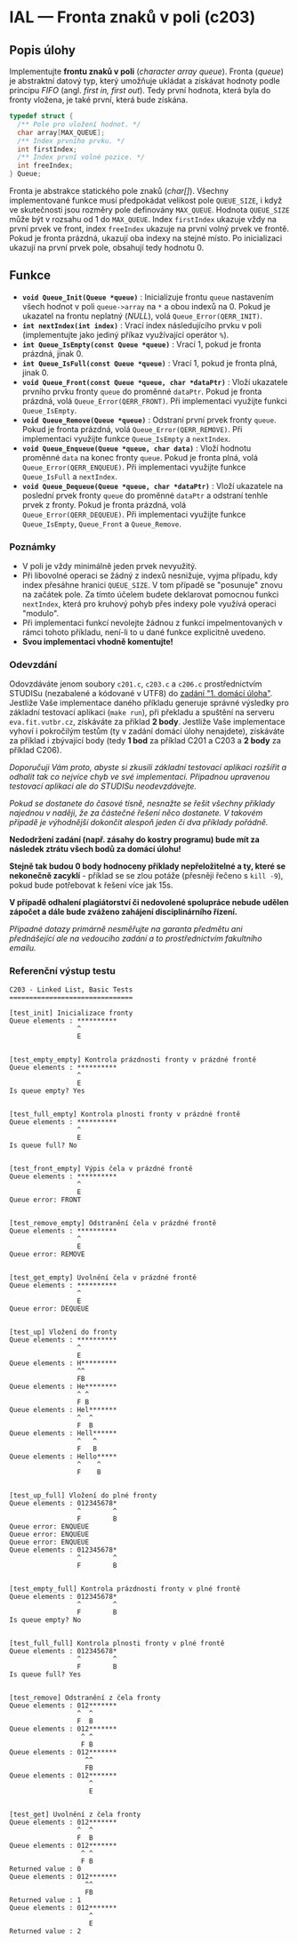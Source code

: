 # IAL — Fronta znaků v poli (c203)

## Popis úlohy

Implementujte **frontu znaků v poli** (*character array queue*). Fronta (*queue*) je abstraktní datový typ, který umožňuje ukládat a získávat hodnoty podle principu *FIFO* (angl. *first in, first out*). Tedy první hodnota, která byla do fronty vložena, je také první, která bude získána.

```c
typedef struct {
  /** Pole pro uložení hodnot. */
  char array[MAX_QUEUE];
  /** Index prvního prvku. */
  int firstIndex;
  /** Index první volné pozice. */
  int freeIndex;
} Queue;
```

Fronta je abstrakce statického pole znaků (*char[]*). Všechny implementované funkce musí předpokádat velikost pole `QUEUE_SIZE`, i když ve skutečnosti jsou rozměry pole definovány `MAX_QUEUE`. Hodnota `QUEUE_SIZE` může být v rozsahu od 1 do `MAX_QUEUE`. 
Index `firstIndex` ukazuje vždy na první prvek ve front, index `freeIndex` ukazuje na první volný prvek ve frontě. Pokud je fronta prázdná, ukazují oba indexy na stejné místo. Po inicializaci ukazují na první prvek pole, obsahují tedy hodnotu 0.

## Funkce

* **`void Queue_Init(Queue *queue)`** : Inicializuje frontu `queue` nastavením všech hodnot v poli `queue->array` na `*` a obou indexů na 0. Pokud je ukazatel na frontu neplatný (*NULL*), volá `Queue_Error(QERR_INIT)`.
* **`int nextIndex(int index)`** : Vrací index následujícího prvku v poli (implementujte jako jediný příkaz využívající operátor `%`).
* **`int Queue_IsEmpty(const Queue *queue)`** : Vrací 1, pokud je fronta prázdná, jinak 0.
* **`int Queue_IsFull(const Queue *queue)`** : Vrací 1, pokud je fronta plná, jinak 0.
* **`void Queue_Front(const Queue *queue, char *dataPtr)`** : Vloží ukazatele prvního prvku fronty `queue` do proměnné `dataPtr`. Pokud je fronta prázdná, volá `Queue_Error(QERR_FRONT)`. Při implementaci využijte funkci `Queue_IsEmpty`.
* **`void Queue_Remove(Queue *queue)`** : Odstraní první prvek fronty `queue`. Pokud je fronta prázdná, volá `Queue_Error(QERR_REMOVE)`. Při implementaci využijte funkce `Queue_IsEmpty` a `nextIndex`.
* **`void Queue_Enqueue(Queue *queue, char data)`** : Vloží hodnotu proměnné `data` na konec fronty `queue`. Pokud je fronta plná, volá `Queue_Error(QERR_ENQUEUE)`. Při implementaci využijte funkce `Queue_IsFull` a `nextIndex`.
* **`void Queue_Dequeue(Queue *queue, char *dataPtr)`** : Vloží ukazatele na poslední prvek fronty `queue` do proměnné `dataPtr` a odstraní tenhle prvek z fronty. Pokud je fronta prázdná, volá `Queue_Error(QERR_DEQUEUE)`. Při implementaci využijte funkce `Queue_IsEmpty`, `Queue_Front` a `Queue_Remove`.

### Poznámky

* V poli je vždy minimálně jeden prvek nevyužitý.
* Při libovolné operaci se žádný z indexů nesnižuje, vyjma případu, kdy index přesáhne hranici `QUEUE_SIZE`. V tom případě se "posunuje" znovu na začátek pole. Za tímto účelem budete deklarovat pomocnou funkci `nextIndex`, která pro kruhový pohyb přes indexy pole využívá operaci "modulo".
* Při implementaci funkcí nevolejte žádnou z funkcí impelmentovaných v rámci tohoto příkladu, není-li to u dané funkce explicitně uvedeno.
* **Svou implementaci vhodně komentujte!**

### Odevzdání

Odovzdáváte jenom soubory `c201.c`, `c203.c` a `c206.c` prostřednictvím STUDISu (nezabalené a kódované v UTF8) do [zadání "1. domácí úloha"](https://www.vut.cz/studis/student.phtml?script_name=zadani_detail&apid=230956&zid=50549). Jestliže Vaše implementace daného příkladu generuje správné výsledky pro základní testovací aplikaci (`make run`), při překladu a spuštění na serveru `eva.fit.vutbr.cz`, získáváte za příklad **2 body**. Jestliže Vaše implementace vyhoví i pokročilým testům (ty v zadání domácí úlohy nenajdete), získáváte za příklad i zbývající body (tedy **1 bod** za příklad C201 a C203 a **2 body** za příklad C206).

*Doporučuji Vám proto, abyste si zkusili základní testovací aplikaci rozšířit a odhalit tak co nejvíce chyb ve své implementaci. Případnou upravenou testovací aplikaci ale do STUDISu neodevzdávejte.*

*Pokud se dostanete do časové tísně, nesnažte se řešit všechny příklady najednou v naději, že za částečné řešení něco dostanete. V takovém případě je výhodnější dokončit alespoň jeden či dva příklady pořádně.*

**Nedodržení zadání (např. zásahy do kostry programu) bude mít za následek ztrátu všech bodů za domácí úlohu!**

**Stejně tak budou 0 body hodnoceny příklady nepřeložitelné a ty, které se nekonečně zacyklí** - příklad se se zlou potáže (přesněji řečeno s `kill -9`), pokud bude potřebovat k řešení více jak 15s.

**V případě odhalení plagiátorství či nedovolené spolupráce nebude udělen zápočet a dále bude zváženo zahájení disciplinárního řízení.**

*Případné dotazy primárně nesměřujte na garanta předmětu ani přednášející ale na vedoucího zadání a to prostřednictvím fakultního emailu.*

### Referenční výstup testu

```text
C203 - Linked List, Basic Tests
===============================

[test_init] Inicializace fronty
Queue elements : **********
                 ^         
                 E         


[test_empty_empty] Kontrola prázdnosti fronty v prázdné frontě
Queue elements : **********
                 ^         
                 E         
Is queue empty? Yes


[test_full_empty] Kontrola plnosti fronty v prázdné frontě
Queue elements : **********
                 ^         
                 E         
Is queue full? No


[test_front_empty] Výpis čela v prázdné frontě
Queue elements : **********
                 ^         
                 E         
Queue error: FRONT


[test_remove_empty] Odstranění čela v prázdné frontě
Queue elements : **********
                 ^         
                 E         
Queue error: REMOVE


[test_get_empty] Uvolnění čela v prázdné frontě
Queue elements : **********
                 ^         
                 E         
Queue error: DEQUEUE


[test_up] Vložení do fronty
Queue elements : **********
                 ^         
                 E         
Queue elements : H*********
                 ^^        
                 FB        
Queue elements : He********
                 ^ ^       
                 F B       
Queue elements : Hel*******
                 ^  ^      
                 F  B      
Queue elements : Hell******
                 ^   ^     
                 F   B     
Queue elements : Hello*****
                 ^    ^    
                 F    B    


[test_up_full] Vložení do plné fronty
Queue elements : 012345678*
                 ^        ^
                 F        B
Queue error: ENQUEUE
Queue error: ENQUEUE
Queue error: ENQUEUE
Queue elements : 012345678*
                 ^        ^
                 F        B


[test_empty_full] Kontrola prázdnosti fronty v plné frontě
Queue elements : 012345678*
                 ^        ^
                 F        B
Is queue empty? No


[test_full_full] Kontrola plnosti fronty v plné frontě
Queue elements : 012345678*
                 ^        ^
                 F        B
Is queue full? Yes


[test_remove] Odstranění z čela fronty
Queue elements : 012*******
                 ^  ^      
                 F  B      
Queue elements : 012*******
                  ^ ^      
                  F B      
Queue elements : 012*******
                   ^^      
                   FB      
Queue elements : 012*******
                    ^      
                    E      


[test_get] Uvolnění z čela fronty
Queue elements : 012*******
                 ^  ^      
                 F  B      
Queue elements : 012*******
                  ^ ^      
                  F B      
Returned value : 0
Queue elements : 012*******
                   ^^      
                   FB      
Returned value : 1
Queue elements : 012*******
                    ^      
                    E      
Returned value : 2
```